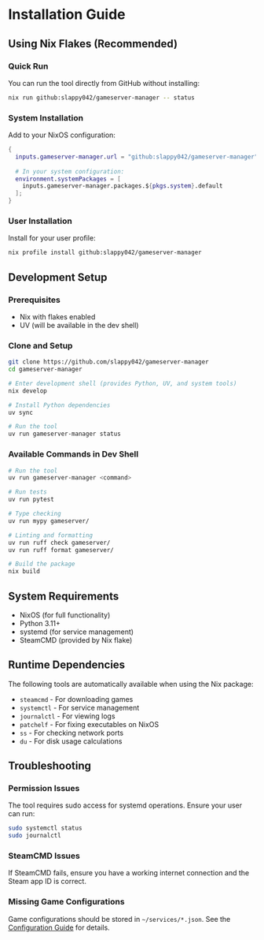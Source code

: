 # Installation Guide

## Using Nix Flakes (Recommended)

### Quick Run

You can run the tool directly from GitHub without installing:

```bash
nix run github:slappy042/gameserver-manager -- status
```

### System Installation

Add to your NixOS configuration:

```nix
{
  inputs.gameserver-manager.url = "github:slappy042/gameserver-manager";
  
  # In your system configuration:
  environment.systemPackages = [
    inputs.gameserver-manager.packages.${pkgs.system}.default
  ];
}
```

### User Installation

Install for your user profile:

```bash
nix profile install github:slappy042/gameserver-manager
```

## Development Setup

### Prerequisites

- Nix with flakes enabled
- UV (will be available in the dev shell)

### Clone and Setup

```bash
git clone https://github.com/slappy042/gameserver-manager
cd gameserver-manager

# Enter development shell (provides Python, UV, and system tools)
nix develop

# Install Python dependencies
uv sync

# Run the tool
uv run gameserver-manager status
```

### Available Commands in Dev Shell

```bash
# Run the tool
uv run gameserver-manager <command>

# Run tests
uv run pytest

# Type checking
uv run mypy gameserver/

# Linting and formatting
uv run ruff check gameserver/
uv run ruff format gameserver/

# Build the package
nix build
```

## System Requirements

- NixOS (for full functionality)
- Python 3.11+
- systemd (for service management)
- SteamCMD (provided by Nix flake)

## Runtime Dependencies

The following tools are automatically available when using the Nix package:

- `steamcmd` - For downloading games
- `systemctl` - For service management
- `journalctl` - For viewing logs
- `patchelf` - For fixing executables on NixOS
- `ss` - For checking network ports
- `du` - For disk usage calculations

## Troubleshooting

### Permission Issues

The tool requires sudo access for systemd operations. Ensure your user can run:

```bash
sudo systemctl status
sudo journalctl
```

### SteamCMD Issues

If SteamCMD fails, ensure you have a working internet connection and the Steam app ID is correct.

### Missing Game Configurations

Game configurations should be stored in `~/services/*.json`. See the [Configuration Guide](configuration.md) for details.
